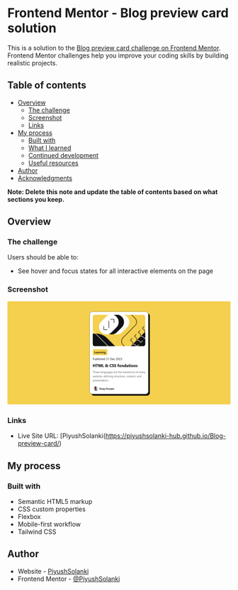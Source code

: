 # Frontend Mentor - Blog preview card solution

This is a solution to the [Blog preview card challenge on Frontend Mentor](https://www.frontendmentor.io/challenges/blog-preview-card-ckPaj01IcS). Frontend Mentor challenges help you improve your coding skills by building realistic projects. 

## Table of contents

- [Overview](#overview)
  - [The challenge](#the-challenge)
  - [Screenshot](#screenshot)
  - [Links](#links)
- [My process](#my-process)
  - [Built with](#built-with)
  - [What I learned](#what-i-learned)
  - [Continued development](#continued-development)
  - [Useful resources](#useful-resources)
- [Author](#author)
- [Acknowledgments](#acknowledgments)

**Note: Delete this note and update the table of contents based on what sections you keep.**

## Overview

### The challenge

Users should be able to:

- See hover and focus states for all interactive elements on the page

### Screenshot

![](blog_preview_card.png)


### Links
- Live Site URL: [PiyushSolanki(https://piyushsolanki-hub.github.io/Blog-preview-card/)

## My process

### Built with

- Semantic HTML5 markup
- CSS custom properties
- Flexbox
- Mobile-first workflow
- Tailwind CSS


## Author

- Website - [PiyushSolanki](https://piyushsolanki-hub.github.io/Blog-preview-card/)
- Frontend Mentor - [@PiyushSolanki](https://www.frontendmentor.io/profile/PiyushSolanki-hub)
